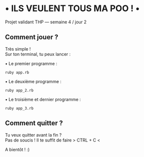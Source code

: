 # • ILS VEULENT TOUS MA POO ! •

Projet validant THP — semaine 4 / jour 2

## Comment jouer ?

Très simple !  
Sur ton terminal, tu peux lancer :  

• Le premier programme :  

`ruby app.rb`  


• Le deuxième programme :  

`ruby app_2.rb`


• Le troisième et dernier programme :  

`ruby app_3.rb`  



## Comment quitter ?

Tu veux quitter avant la fin ?  
Pas de soucis ! Il te suffit de faire  > CTRL + C <    


A bientôt ! :)

